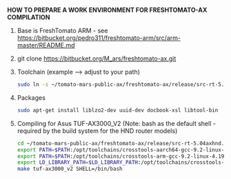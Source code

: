 **HOW TO PREPARE A WORK ENVIRONMENT FOR FRESHTOMATO-AX COMPILATION**
  
1. Base is FreshTomato ARM - see https://bitbucket.org/pedro311/freshtomato-arm/src/arm-master/README.md
  
2. git clone https://bitbucket.org/M_ars/freshtomato-ax.git
  
3. Toolchain (example --> adjust to your path)
    ```sh
    sudo ln -s ~/tomato-mars-public-ax/freshtomato-ax/release/src-rt-5.04axhnd.675x/toolchains/brcm /opt/toolchains
    ```
  
4. Packages
    ```sh
    sudo apt-get install liblzo2-dev uuid-dev docbook-xsl libtool-bin
    ```
  
5. Compiling for Asus TUF-AX3000_V2 (Note: bash as the default shell - required by the build system for the HND router models)
    ```sh
    cd ~/tomato-mars-public-ax/freshtomato-ax/release/src-rt-5.04axhnd.675x/
    export PATH=$PATH:/opt/toolchains/crosstools-aarch64-gcc-9.2-linux-4.19-glibc-2.30-binutils-2.32/usr/bin
    export PATH=$PATH:/opt/toolchains/crosstools-arm-gcc-9.2-linux-4.19-glibc-2.30-binutils-2.32/usr/bin
    export LD_LIBRARY_PATH=$LD_LIBRARY_PATH:/opt/toolchains/crosstools-arm-gcc-9.2-linux-4.19-glibc-2.30-binutils-2.32/usr/lib
    make tuf-ax3000_v2 SHELL=/bin/bash
    ```
